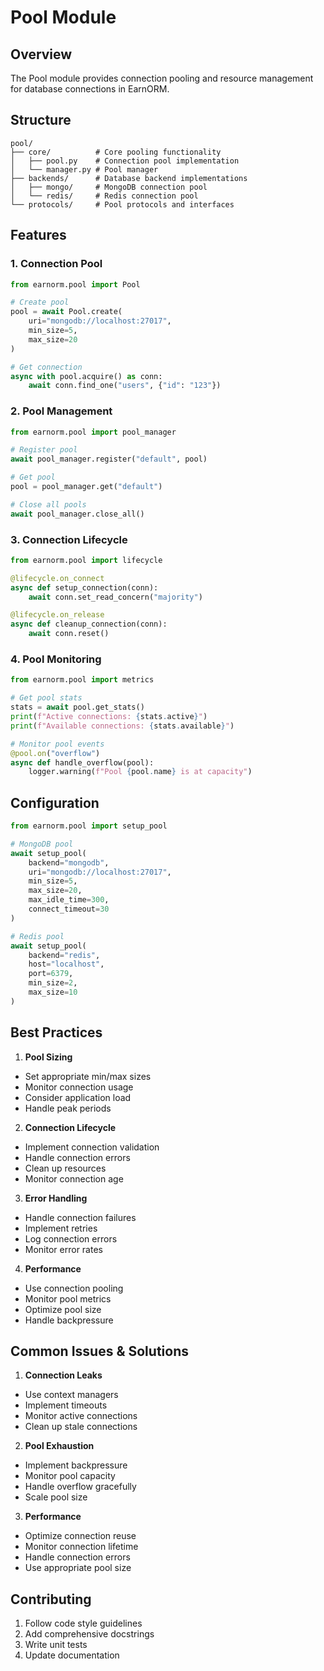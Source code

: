# Pool Module

## Overview

The Pool module provides connection pooling and resource management for database connections in EarnORM.

## Structure

```
pool/
├── core/          # Core pooling functionality
│   ├── pool.py    # Connection pool implementation
│   └── manager.py # Pool manager
├── backends/      # Database backend implementations
│   ├── mongo/     # MongoDB connection pool
│   └── redis/     # Redis connection pool
└── protocols/     # Pool protocols and interfaces
```

## Features

### 1. Connection Pool

```python
from earnorm.pool import Pool

# Create pool
pool = await Pool.create(
    uri="mongodb://localhost:27017",
    min_size=5,
    max_size=20
)

# Get connection
async with pool.acquire() as conn:
    await conn.find_one("users", {"id": "123"})
```

### 2. Pool Management

```python
from earnorm.pool import pool_manager

# Register pool
await pool_manager.register("default", pool)

# Get pool
pool = pool_manager.get("default")

# Close all pools
await pool_manager.close_all()
```

### 3. Connection Lifecycle

```python
from earnorm.pool import lifecycle

@lifecycle.on_connect
async def setup_connection(conn):
    await conn.set_read_concern("majority")

@lifecycle.on_release
async def cleanup_connection(conn):
    await conn.reset()
```

### 4. Pool Monitoring

```python
from earnorm.pool import metrics

# Get pool stats
stats = await pool.get_stats()
print(f"Active connections: {stats.active}")
print(f"Available connections: {stats.available}")

# Monitor pool events
@pool.on("overflow")
async def handle_overflow(pool):
    logger.warning(f"Pool {pool.name} is at capacity")
```

## Configuration

```python
from earnorm.pool import setup_pool

# MongoDB pool
await setup_pool(
    backend="mongodb",
    uri="mongodb://localhost:27017",
    min_size=5,
    max_size=20,
    max_idle_time=300,
    connect_timeout=30
)

# Redis pool
await setup_pool(
    backend="redis",
    host="localhost",
    port=6379,
    min_size=2,
    max_size=10
)
```

## Best Practices

1. **Pool Sizing**

- Set appropriate min/max sizes
- Monitor connection usage
- Consider application load
- Handle peak periods

2. **Connection Lifecycle**

- Implement connection validation
- Handle connection errors
- Clean up resources
- Monitor connection age

3. **Error Handling**

- Handle connection failures
- Implement retries
- Log connection errors
- Monitor error rates

4. **Performance**

- Use connection pooling
- Monitor pool metrics
- Optimize pool size
- Handle backpressure

## Common Issues & Solutions

1. **Connection Leaks**

- Use context managers
- Implement timeouts
- Monitor active connections
- Clean up stale connections

2. **Pool Exhaustion**

- Implement backpressure
- Monitor pool capacity
- Handle overflow gracefully
- Scale pool size

3. **Performance**

- Optimize connection reuse
- Monitor connection lifetime
- Handle connection errors
- Use appropriate pool size

## Contributing

1. Follow code style guidelines
2. Add comprehensive docstrings
3. Write unit tests
4. Update documentation
